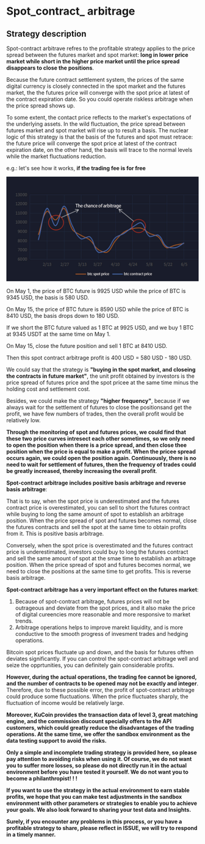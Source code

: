 # Spot_contract_ arbitrage

## Strategy description

Spot-contract arbitrave refres to the profitable strategy applies to the price spread between the futures market and spot market: **long in lower price market while short in the higher price market until the price spread disappears to close the positions**.  

Because the future contract settlement system, the prices of the same digital currency is closely connected in the spot market and the futures market, the the futures price will converge with the spot price at latest of the contract expiration date. So you could operate riskless arbitrage when the price spread shows up.  

To some extent, the contact price reflects to the market's expectations of the underlying assets. In the wild fluctuation, the price spread between futures market and spot market will rise up to result a basis. The nuclear logic of this strategy is that the basis of the futures and spot must retrace: the future price  will converge the spot price at latest of the contract expiration date, on the other hand, the basis will trace to the normal levels while the market fluctuations reduction.  

e.g.: let's see how it works, **if the trading fee is for free**

![kline](kline.jpg) 

On May 1, the price of BTC future is 9925 USD while the price of BTC is 9345 USD, the basis is 580 USD.

On May 15, the price of BTC future is 8590 USD while the price of BTC is 8410 USD, the basis drops down to 180 USD.  

If we short the BTC future valued as 1 BTC at 9925 USD, and we buy 1 BTC at 9345 USDT at the same time on May 1.  

On May 15, close the future position and sell 1 BTC at 8410 USD.  

Then this spot contract arbitrage profit is 400 USD = 580 USD - 180 USD.

We could say that the strategy is **"buying in the spot market, and closeing the contracts in future market"**, the unit profit obtained by investors is the price spread of futures price and the spot pricee at the same time minus the holding cost and settlement cost.  

Besides, we could make the strategy **"higher frequency"**, because if we always wait for the settlement of futures to close the positionsand get the profit, we have few numbers of trades, then the overall profit would be relatively low.  

**Through the monitoring of spot and futures prices, we could find that these two price curves intresect each other sometimes, so we only need to open the position when there is a price spread, and then close thee position when the price is equal to make a profit. When the pricee spread occurs again, we could open the position again. Continuously, there is no need to wait for settlement of futures, then the frequency of trades could be greatly increased, thereby increasing the overall profit**.  

**Spot-contract arbitrage includes positive basis arbitrage and reverse basis arbitrage**:

That is to say, when the spot price is underestimated and the futures contract price is overestimated, you can sell to short the futures contract while buying to long the same amount of spot to establish an arbitrage position. When the price spread of spot and futures becomes normal, close the futures contracts and sell the spot at the same time to obtain profits from it. This is positive basis arbitrage.

Conversely, when the spot price is overestimated and the futures contract price is underestimated, investors could buy to long the futures contract and sell the same amount of spot at the smae time to establish an arbitrage position. When the price spread of spot and futures becomes normal, we need to close the positions at the same time to get profits. This is reverse basis arbitrage. 

**Spot-contract arbitrage has a very important effect on the futures market**:  

1. Because of spot-contract arbitrage, futures prices will not be outrageous and deviate from the spot prices, and it also make the price of digital cureencies more reasonable and more responsive to market trends.  
2. Arbitrage operations helps to improve marekt liquidity, and is more conductive to the smooth progress of invesment trades and hedging operations.  

Bitcoin spot prices fluctuate up and down, and the basis for futures ofthen deviates significantly. If you can control the spot-contract arbitrage  well and seize the opprtunities, you can definitely gain considerable profits.

**However, during the actual operations, the trading fee cannot be ignored, and the number of contracts to be opened may not be exactly and integer**. Therefore, due to these possible error, the profit of spot-contract arbitrage could produce some fluctuations. When the price fluctuates sharply, the fluctuation of income would be relatively large.  

**Moreover, KuCoin provides the transaction data of level 3, great matching engine, and the commission discount specially offers to the API customers, which could greatly reduce the disadvantages of the trading operations. At the same time, we offer the sandbox environment as the data testing support to avoid the risks.**

**Only a simple and incomplete trading strategy is provided here, so please pay attention to avoiding risks when using it. Of course, we do not want you to suffer more losses, so please do not directly run it in the actual environment before you have tested it yourself. We do not want you to become a philanthropist! ! !**

**If you want to use the strategy in the actual environment to earn stable profits, we hope that you can make test adjustments in the sandbox environment with other parameters or strategies to enable you to achieve your goals. We also look forward to sharing your test data and Insights.**

**Surely, if you encounter any problems in this process, or you have a profitable strategy to share, please reflect in ISSUE, we will try to respond in a timely manner.**

